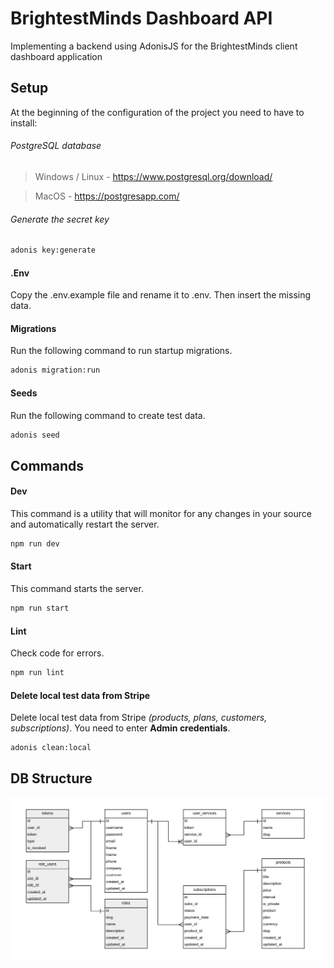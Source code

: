# BrightestMinds Dashboard API
Implementing a backend using AdonisJS for the BrightestMinds client dashboard application


## Setup
At the beginning of the configuration of the project you need to have to install:

###### PostgreSQL database
> Windows / Linux - https://www.postgresql.org/download/

> MacOS - https://postgresapp.com/

###### Generate the secret key
```bash
adonis key:generate
```


#### .Env
Copy the .env.example file and rename it to .env. Then insert the missing data.


#### Migrations
Run the following command to run startup migrations.
```bash
adonis migration:run
```


#### Seeds
Run the following command to create test data.
```bash
adonis seed
```


## Commands

#### Dev
This command is a utility that will monitor for any changes in your source and automatically restart the server.
```bash
npm run dev
```

#### Start
This command starts the server.
```bash
npm run start
```

#### Lint
Check code for errors.
```bash
npm run lint
```

#### Delete local test data from Stripe 
Delete local test data from Stripe  _(products, plans, customers, subscriptions)_. You need to enter **Admin credentials**.
```bash
adonis clean:local
```


## DB Structure
![](db.v.1.png)
